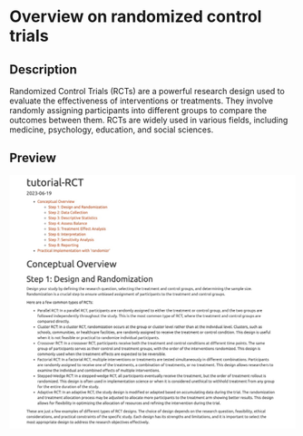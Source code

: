 # Overview on randomized control trials
## Description
Randomized Control Trials (RCTs) are a powerful research design used to evaluate the effectiveness of interventions or treatments. They involve randomly assigning participants into different groups to compare the outcomes between them. RCTs are widely used in various fields, including medicine, psychology, education, and social sciences.

## Preview
![Alt text](Others/Preview.jpg)
 
